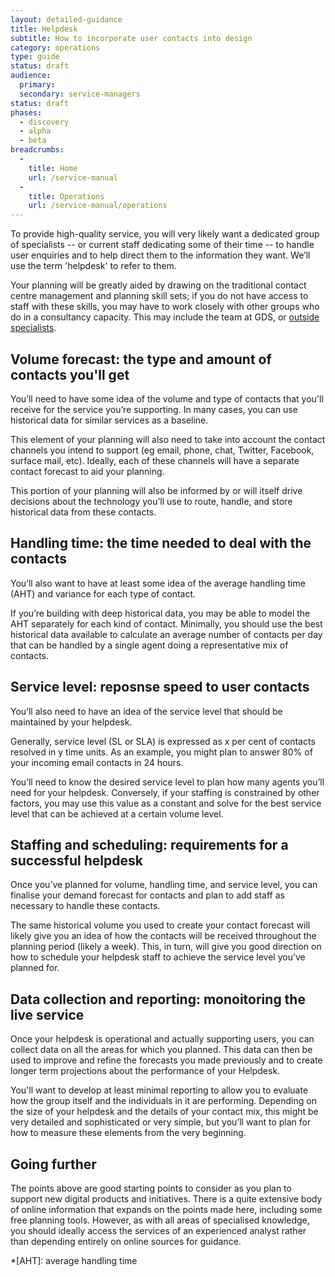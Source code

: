 ```yaml
---
layout: detailed-guidance
title: Helpdesk
subtitle: How to incorporate user contacts into design
category: operations
type: guide
status: draft
audience: 
  primary: 
  secondary: service-managers
status: draft
phases:
  - discovery
  - alpha
  - beta
breadcrumbs:
  -
    title: Home
    url: /service-manual
  -
    title: Operations
    url: /service-manual/operations
---
```


To provide high-quality service, you will very likely want a dedicated group of specialists -- or current staff dedicating some of their time -- to handle user enquiries and to help direct them to the information they want. We’ll use the term 'helpdesk' to refer to them.

Your planning will be greatly aided by drawing on the traditional contact centre management and planning skill sets; if you do not have access to staff with these skills, you may have to work closely with other groups who do in a consultancy capacity. This may include the team at GDS, or [outside specialists](/service-manual/the-team/working-with-specialists.html).

## Volume forecast: the type and amount of contacts you'll get

You’ll need to have some idea of the volume and type of contacts that you'll receive for the service you’re supporting. In many cases, you can use historical data for similar services as a baseline. 

This element of your planning will also need to take into account the contact channels you intend to support (eg email, phone, chat, Twitter, Facebook, surface mail, etc). Ideally, each of these channels will have a separate contact forecast to aid your planning. 

This portion of your planning will also be informed by or will itself drive decisions about the technology you’ll use to route, handle, and store historical data from these contacts.

## Handling time: the time needed to deal with the contacts

You’ll also want to have at least some idea of the average handling time (AHT) and variance for each type of contact. 

If you’re building with deep historical data, you may be able to model the AHT separately for each kind of contact. Minimally, you should use the best historical data available to calculate an average number of contacts per day that can be handled by a single agent doing a representative mix of contacts.

## Service level: reposnse speed to user contacts

You’ll also need to have an idea of the service level that should be maintained by your helpdesk.  

Generally, service level (SL or SLA) is expressed as x per cent of contacts resolved in y time units. As an example, you might plan to answer 80% of your incoming email contacts in 24 hours.  

You’ll need to know the desired service level to plan how many agents you’ll need for your helpdesk.  Conversely, if your staffing is constrained by other factors, you may use this value as a constant and solve for the best service level that can be achieved at a certain volume level.

## Staffing and scheduling: requirements for a successful helpdesk

Once you’ve planned for volume, handling time, and service level, you can finalise your demand forecast for contacts and plan to add staff as necessary to handle these contacts. 

The same historical volume you used to create your contact forecast will likely give you an idea of how the contacts will be received throughout the planning period (likely a week). This, in turn, will give you good direction on how to schedule your helpdesk staff to achieve the service level you’ve planned for.

## Data collection and reporting: monoitoring the live service

Once your helpdesk is operational and actually supporting users, you can collect data on all the areas for which you planned. This data can then be used to improve and refine the forecasts you made previously and to create longer term projections about the performance of your Helpdesk.  

You'll want to develop at least minimal reporting to allow you to evaluate how the group itself and the individuals in it are performing. Depending on the size of your helpdesk and the details of your contact mix, this might be very detailed and sophisticated or very simple, but you’ll want to plan for how to measure these elements from the very beginning. 

## Going further

The points above are good starting points to consider as you plan to support new digital products and initiatives. There is a quite extensive body of online information that expands on the points made here, including some free planning tools. However, as with all areas of specialised knowledge, you should ideally access the services of an experienced analyst rather than depending entirely on online sources for guidance.

*[AHT]: average handling time
